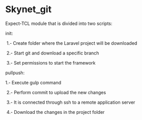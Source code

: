 # Skynet_git

Expect-TCL module that is divided into two scripts:

init:

 1.- Create folder where the Laravel project will be downloaded
 
 2.- Start git and download a specific branch
 
 3.- Set permissions to start the framework
 
pullpush: 

 1.- Execute gulp command
 
 2.- Perform commit to upload the new changes
 
 3.- It is connected through ssh to a remote application server
 
 4.- Download the changes in the project folder
